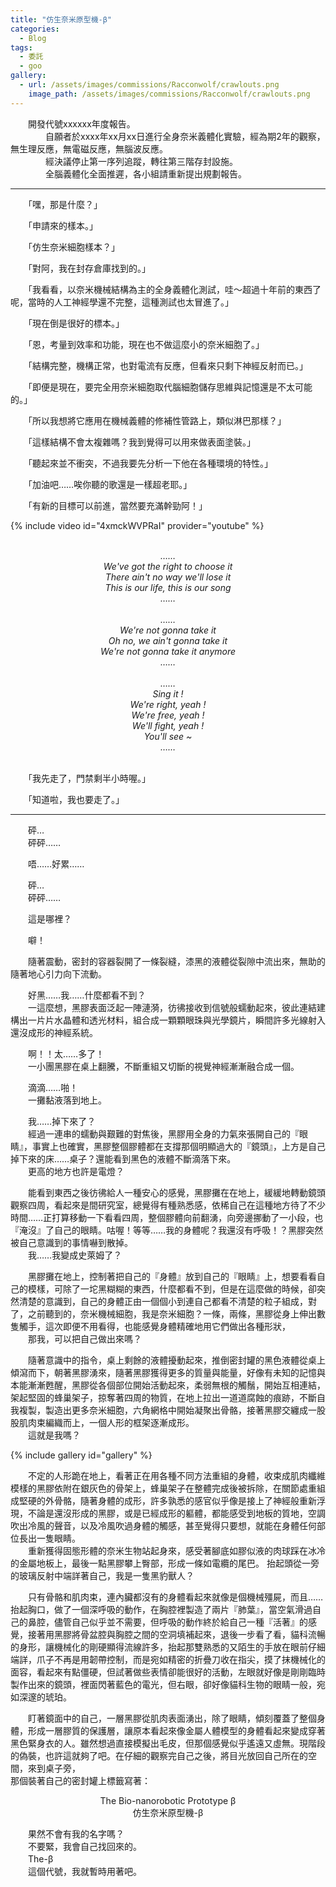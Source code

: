 ```yaml
---
title: "仿生奈米原型機-β"
categories:
  - Blog
tags:
  - 委託
  - goo
gallery:
  - url: /assets/images/commissions/Racconwolf/crawlouts.png
    image_path: /assets/images/commissions/Racconwolf/crawlouts.png
---
```


　　開發代號xxxxxx年度報告。\
　　　　自願者於xxxx年xx月xx日進行全身奈米義體化實驗，經為期2年的觀察，無生理反應，無電磁反應，無腦波反應。\
　　　　經決議停止第一序列追蹤，轉往第三階存封設施。\
　　　　全腦義體化全面推遲，各小組請重新提出規劃報告。

---

　　「嘿，那是什麼？」

　　「申請來的樣本。」

　　「仿生奈米細胞樣本？」

　　「對阿，我在封存倉庫找到的。」

　　「我看看，以奈米機械結構為主的全身義體化測試，哇～超過十年前的東西了呢，當時的人工神經學還不完整，這種測試也太冒進了。」

　　「現在倒是很好的標本。」

　　「恩，考量到效率和功能，現在也不做這麼小的奈米細胞了。」

　　「結構完整，機構正常，也對電流有反應，但看來只剩下神經反射而已。」

　　「即便是現在，要完全用奈米細胞取代腦細胞儲存思維與記憶還是不太可能的。」

　　「所以我想將它應用在機械義體的修補性管路上，類似淋巴那樣？」

　　「這樣結構不會太複雜嗎？我到覺得可以用來做表面塗裝。」

　　「聽起來並不衝突，不過我要先分析一下他在各種環境的特性。」

　　「加油吧……唉你聽的歌還是一樣超老耶。」

　　「有新的目標可以前進，當然要充滿幹勁阿！」
  
{% include video id="4xmckWVPRaI" provider="youtube" %}

<br>
<center><I>……
<br>We've got the right to choose it
<br>There ain't no way we'll lose it
<br>This is our life, this is our song
<br>……</I></center>
<br>
<center><I>……
<br>We're not gonna take it
<br>Oh no, we ain't gonna take it
<br>We're not gonna take it anymore
<br>……</I></center>
<br>
<center><I>……
<br>Sing it !
<br>We're right, yeah !
<br>We're free, yeah !
<br>We'll fight, yeah !
<br>You'll see ~
<br>……</I></center>
<br>

　　「我先走了，門禁剩半小時喔。」

　　「知道啦，我也要走了。」

---

　　砰…\
　　砰砰……

　　唔……好累……

　　砰…\
　　砰砰……

　　這是哪裡？

　　噼！

　　隨著震動，密封的容器裂開了一條裂縫，漆黑的液體從裂隙中流出來，無助的隨著地心引力向下流動。

　　好黑……我……什麼都看不到？\
　　一這麼想，黑膠表面泛起一陣漣漪，彷彿接收到信號般蠕動起來，彼此連結建構出一片片水晶體和透光材料，組合成一顆顆眼珠與光學鏡片，瞬間許多光線射入還沒成形的神經系統。

　　啊！！太……多了！\
　　一小團黑膠在桌上翻騰，不斷重組又切斷的視覺神經漸漸融合成一個。

　　滴滴……啪！\
　　一攤黏液落到地上。

　　我……掉下來了？\
　　經過一連串的蠕動與艱難的對焦後，黑膠用全身的力氣來張開自己的『眼睛』，事實上也確實，黑膠整個膠體都在支撐那個明顯過大的『鏡頭』，上方是自己掉下來的床……桌子？還能看到黑色的液體不斷滴落下來。\
　　更高的地方也許是電燈？

　　能看到東西之後彷彿給人一種安心的感覺，黑膠攤在在地上，緩緩地轉動鏡頭觀察四周，看起來是間研究室，總覺得有種熟悉感，依稀自己在這種地方待了不少時間……正打算移動一下看看四周，整個膠體向前翻湧，向旁邊挪動了一小段，也『淹沒』了自己的眼睛。咕喔！等等……我的身體呢？我還沒有呼吸！？黑膠突然被自己意識到的事情嚇到散掉。\
　　我……我變成史萊姆了？

　　黑膠攤在地上，控制著把自己的『身體』放到自己的『眼睛』上，想要看看自己的模樣，可除了一坨黑糊糊的東西，什麼都看不到，但是在這麼做的時候，卻突然清楚的意識到，自己的身體正由一個個小到連自己都看不清楚的粒子組成，對了，之前聽到的，奈米機械細胞，我是奈米細胞？一條，兩條，黑膠從身上伸出數隻觸手，這次即便不用看得，也能感覺身體精確地用它們做出各種形狀，\
　　那我，可以把自己做出來嗎？

　　隨著意識中的指令，桌上剩餘的液體擾動起來，推倒密封罐的黑色液體從桌上傾瀉而下，朝著黑膠湧來，隨著黑膠獲得更多的質量與能量，好像有未知的記憶與本能漸漸甦醒，黑膠從各個部位開始活動起來，柔弱無根的觸鬚，開始互相連結，架起堅固的蜂巢架子，掠奪著四周的物質，在地上拉出一道道腐蝕的痕跡，不斷自我複製，製造出更多奈米細胞，六角網格中開始凝聚出骨骼，接著黑膠交纏成一股股肌肉束編織而上，一個人形的框架逐漸成形。\
　　這就是我嗎？

{% include gallery id="gallery" %}

　　不定的人形跪在地上，看著正在用各種不同方法重組的身體，收束成肌肉纖維模樣的黑膠依附在銀灰色的骨架上，蜂巢架子在整體完成後被拆除，在關節處重組成堅硬的外骨骼，隨著身體的成形，許多孰悉的感官似乎像是接上了神經般重新浮現，不論是還沒形成的黑膠，或是已經成形的軀體，都能感受到地板的質地，空調吹出冷風的聲音，以及冷風吹過身體的觸感，甚至覺得只要想，就能在身體任何部位長出一隻眼睛。\
　　重新獲得固態形體的奈米生物站起身來，感受著腳底如膠似液的肉球踩在冰冷的金屬地板上，最後一點黑膠攀上臀部，形成一條如電纜的尾巴。
抬起頭從一旁的玻璃反射中端詳著自己，我是一隻黑豹獸人？

　　只有骨骼和肌肉束，連內臟都沒有的身體看起來就像是個機械殭屍，而且……\
抬起胸口，做了一個深呼吸的動作，在胸腔裡製造了兩片『肺葉』，當空氣滑過自己的鼻腔，儘管自己似乎並不需要，但呼吸的動作終於給自己一種『活著』的感覺，接著用黑膠將骨盆腔與胸腔之間的空洞填補起來，退後一步看了看，貓科流暢的身形，讓機械化的剛硬顯得流線許多，抬起那雙熟悉的又陌生的手放在眼前仔細端詳，爪子不再是用韌帶控制，而是宛如精密的折疊刀收在指尖，摸了抹機械化的面容，看起來有點僵硬，但試著做些表情卻能很好的活動，左眼就好像是剛剛臨時製作出來的鏡頭，裡面閃著藍色的電光，但右眼，卻好像貓科生物的眼睛一般，宛如深邃的琥珀。

　　盯著鏡面中的自己，一層黑膠從肌肉表面湧出，除了眼睛，傾刻覆蓋了整個身體，形成一層膠質的保護層，讓原本看起來像金屬人體模型的身體看起來變成穿著黑色緊身衣的人。雖然想過直接模擬出毛皮，但那個感覺似乎遙遠又虛無。現階段的偽裝，也許這就夠了吧。在仔細的觀察完自己之後，將目光放回自己所在的空間，來到桌子旁，\
那個裝著自己的密封罐上標籤寫著：

<p align="center">The Bio-nanorobotic Prototype β<br>仿生奈米原型機-β</p>

　　果然不會有我的名字嗎？\
　　不要緊，我會自己找回來的。\
　　The-β\
　　這個代號，我就暫時用著吧。
